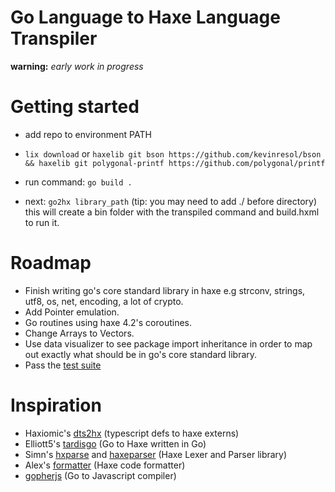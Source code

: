 Go Language to Haxe Language Transpiler
==========
**warning:** *early work in progress*

# Getting started
* add repo to environment PATH
* ```lix download``` or ```haxelib git bson https://github.com/kevinresol/bson && haxelib git polygonal-printf https://github.com/polygonal/printf```

* run command:  ```go build .```
* next: ```go2hx library_path``` (tip: you may need to add ./ before directory) this will create a bin folder with the transpiled command and build.hxml to run it.

# Roadmap

* Finish writing go's core standard library in haxe e.g strconv, strings, utf8, os, net, encoding, a lot of crypto.
* Add Pointer emulation.
* Go routines using haxe 4.2's coroutines.
* Change Arrays to Vectors.
* Use data visualizer to see package import inheritance in order to map out exactly what should be in go's core standard library.
* Pass the [test suite](https://github.com/pxshadow/go2hxtest)


# Inspiration
* Haxiomic's [dts2hx](https://github.com/haxiomic/dts2hx) (typescript defs to haxe externs)
* Elliott5's [tardisgo](https://github.com/tardisgo/tardisgo) (Go to Haxe written in Go)
* Simn's [hxparse](https://github.com/Simn/hxparse) and [haxeparser](https://github.com/Simn/haxeparser) (Haxe Lexer and Parser library)
* Alex's [formatter](https://github.com/HaxeCheckstyle/haxe-formatter) (Haxe code formatter)
* [gopherjs](https://github.com/gopherjs/gopherjs) (Go to Javascript compiler)